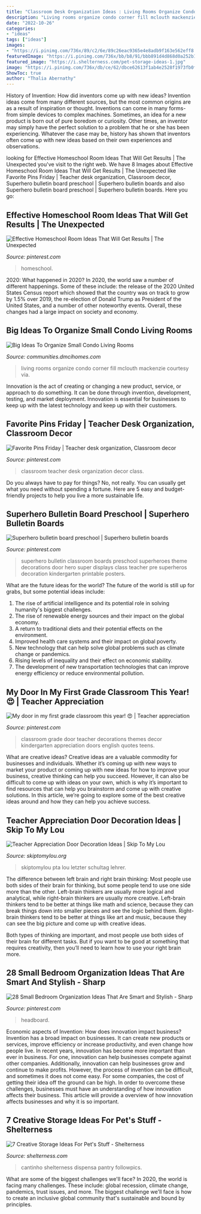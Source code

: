 ```yaml
---
title: "Classroom Desk Organization Ideas : Living Rooms Organize Condo Corner Fill Mclouth Mackenzie Courtesy Via"
description: "Living rooms organize condo corner fill mclouth mackenzie courtesy via"
date: "2022-10-26"
categories:
- "ideas"
tags: ["ideas"]
images:
- "https://i.pinimg.com/736x/89/c2/6e/89c26eac9365e4e8adb9f163e562eff8.jpg"
featuredImage: "https://i.pinimg.com/736x/bb/b8/91/bbb891d4d868d0a252b1e0e0d31308e3.jpg"
featured_image: "https://i.shelterness.com/pet-storage-ideas-1.jpg"
image: "https://i.pinimg.com/736x/db/ce/62/dbce62613f1ab4e2528f1973fb0f2436.jpg"
ShowToc: true
author: "Thalia Abernathy"
---
```



History of Invention: How did inventors come up with new ideas?
Invention ideas come from many different sources, but the most common origins are as a result of inspiration or thought. Inventions can come in many forms- from simple devices to complex machines. Sometimes, an idea for a new product is born out of pure boredom or curiosity. Other times, an inventor may simply have the perfect solution to a problem that he or she has been experiencing. Whatever the case may be, history has shown that inventors often come up with new ideas based on their own experiences and observations.

	

		
looking for Effective Homeschool Room Ideas That Will Get Results | The Unexpected you've visit to the right web. We have 8 Images about Effective Homeschool Room Ideas That Will Get Results | The Unexpected like Favorite Pins Friday | Teacher desk organization, Classroom decor, Superhero bulletin board preschool | Superhero bulletin boards and also Superhero bulletin board preschool | Superhero bulletin boards. Here you go:
		
    
## Effective Homeschool Room Ideas That Will Get Results | The Unexpected

<img loading=lazy src="https://i.pinimg.com/736x/bb/b8/91/bbb891d4d868d0a252b1e0e0d31308e3.jpg" onerror="this.onerror=null;this.src='https://tse1.mm.bing.net/th?id=OIP.5nnKCx2kaQdKkXHzYa2PlAHaJ4&amp;pid=15.1';" alt="Effective Homeschool Room Ideas That Will Get Results | The Unexpected">

_Source: pinterest.com_

>homeschool. 

	

2020: What happened in 2020?
In 2020, the world saw a number of different happenings. Some of these include: the release of the 2020 United States Census report which showed that the country was on track to grow by 1.5% over 2019, the re-election of Donald Trump as President of the United States, and a number of other noteworthy events. Overall, these changes had a large impact on society and economy.

    
## Big Ideas To Organize Small Condo Living Rooms

<img loading=lazy src="https://communities.dmcihomes.com/wp-content/uploads/2015/05/living-room-organization-ideas.jpg" onerror="this.onerror=null;this.src='https://tse4.mm.bing.net/th?id=OIP.00sS_NeqoWWva7g88tcmSQHaLH&amp;pid=15.1';" alt="Big Ideas To Organize Small Condo Living Rooms">

_Source: communities.dmcihomes.com_

>living rooms organize condo corner fill mclouth mackenzie courtesy via. 

	

Innovation is the act of creating or changing a new product, service, or approach to do something. It can be done through invention, development, testing, and market deployment. Innovation is essential for businesses to keep up with the latest technology and keep up with their customers.

    
## Favorite Pins Friday | Teacher Desk Organization, Classroom Decor

<img loading=lazy src="https://i.pinimg.com/736x/46/01/42/4601429e137d19dd25c522180a9f1eb9--classroom-organization-classroom-decor.jpg" onerror="this.onerror=null;this.src='https://tse4.mm.bing.net/th?id=OIP.sKE2k-6Cyxols_m9GG-KLgHaJ3&amp;pid=15.1';" alt="Favorite Pins Friday | Teacher desk organization, Classroom decor">

_Source: pinterest.com_

>classroom teacher desk organization decor class. 

	

Do you always have to pay for things? No, not really. You can usually get what you need without spending a fortune. Here are 5 easy and budget-friendly projects to help you live a more sustainable life.

    
## Superhero Bulletin Board Preschool | Superhero Bulletin Boards

<img loading=lazy src="https://i.pinimg.com/736x/89/c2/6e/89c26eac9365e4e8adb9f163e562eff8.jpg" onerror="this.onerror=null;this.src='https://tse3.mm.bing.net/th?id=OIP.dDnBoRsk3wnIsnT2wCKUKwHaJ3&amp;pid=15.1';" alt="Superhero bulletin board preschool | Superhero bulletin boards">

_Source: pinterest.com_

>superhero bulletin classroom boards preschool superheroes theme decorations door hero super displays class teacher pre superheros decoration kindergarten printable posters. 

	

What are the future ideas for the world?
The future of the world is still up for grabs, but some potential ideas include: 
1. The rise of artificial intelligence and its potential role in solving humanity's biggest challenges. 
2. The rise of renewable energy sources and their impact on the global economy. 
3. A return to traditional diets and their potential effects on the environment. 
4. Improved health care systems and their impact on global poverty. 
5. New technology that can help solve global problems such as climate change or pandemics. 
6. Rising levels of inequality and their effect on economic stability. 
7. The development of new transportation technologies that can improve energy efficiency or reduce environmental pollution.

    
## My Door In My First Grade Classroom This Year! 😍 | Teacher Appreciation

<img loading=lazy src="https://i.pinimg.com/736x/cc/12/5d/cc125d5be2c352c91cf35bbe7658ffcb.jpg" onerror="this.onerror=null;this.src='https://tse1.mm.bing.net/th?id=OIP.59PV0IdwWJItcUgb573AKwHaJ3&amp;pid=15.1';" alt="My door in my first grade classroom this year! 😍 | Teacher appreciation">

_Source: pinterest.com_

>classroom grade door teacher decorations themes decor kindergarten appreciation doors english quotes teens. 

	

What are creative ideas?
Creative ideas are a valuable commodity for businesses and individuals. Whether it’s coming up with new ways to market your product or coming up with new ideas for how to improve your business, creative thinking can help you succeed. However, it can also be difficult to come up with ideas on your own, which is why it’s important to find resources that can help you brainstorm and come up with creative solutions. In this article, we’re going to explore some of the best creative ideas around and how they can help you achieve success.

    
## Teacher Appreciation Door Decoration Ideas | Skip To My Lou

<img loading=lazy src="https://www.skiptomylou.org/wp-content/uploads/2010/04/TeacherDoor-superstar-1.jpg" onerror="this.onerror=null;this.src='https://tse1.mm.bing.net/th?id=OIP.cYkg-tU2Kjc2ahS02dihHwAAAA&amp;pid=15.1';" alt="Teacher Appreciation Door Decoration Ideas | Skip To My Lou">

_Source: skiptomylou.org_

>skiptomylou pta lou letzter schultag lehrer. 

	

The difference between left brain and right brain thinking:
Most people use both sides of their brain for thinking, but some people tend to use one side more than the other. Left-brain thinkers are usually more logical and analytical, while right-brain thinkers are usually more creative.
Left-brain thinkers tend to be better at things like math and science, because they can break things down into smaller pieces and see the logic behind them. Right-brain thinkers tend to be better at things like art and music, because they can see the big picture and come up with creative ideas.

Both types of thinking are important, and most people use both sides of their brain for different tasks. But if you want to be good at something that requires creativity, then you’ll need to learn how to use your right brain more.

    
## 28 Small Bedroom Organization Ideas That Are Smart And Stylish - Sharp

<img loading=lazy src="https://i.pinimg.com/736x/db/ce/62/dbce62613f1ab4e2528f1973fb0f2436.jpg" onerror="this.onerror=null;this.src='https://tse4.mm.bing.net/th?id=OIP.agOPhHPTMFojtc-8kcg_VwHaLK&amp;pid=15.1';" alt="28 Small Bedroom Organization Ideas That Are Smart and Stylish - Sharp">

_Source: pinterest.com_

>headboard. 

	

Economic aspects of Invention: How does innovation impact business?
Invention has a broad impact on businesses. It can create new products or services, improve efficiency or increase productivity, and even change how people live. In recent years, innovation has become more important than ever in business. For one, innovation can help businesses compete against other companies. Additionally, innovation can help businesses grow and continue to make profits. However, the process of invention can be difficult, and sometimes it does not come easy. For some companies, the cost of getting their idea off the ground can be high. In order to overcome these challenges, businesses must have an understanding of how innovation affects their business. This article will provide a overview of how innovation affects businesses and why it is so important.

    
## 7 Creative Storage Ideas For Pet&#039;s Stuff - Shelterness

<img loading=lazy src="https://i.shelterness.com/pet-storage-ideas-1.jpg" onerror="this.onerror=null;this.src='https://tse3.mm.bing.net/th?id=OIP.5cVhKqhcTQpGVgX8gIH9WwAAAA&amp;pid=15.1';" alt="7 Creative Storage Ideas For Pet&#039;s Stuff - Shelterness">

_Source: shelterness.com_

>cantinho shelterness dispensa pantry followpics. 

	

What are some of the biggest challenges we'll face?
In 2020, the world is facing many challenges. These include: global recession, climate change, pandemics, trust issues, and more. The biggest challenge we'll face is how to create an inclusive global community that's sustainable and bound by principles.


